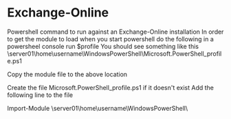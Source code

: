 # Exchange-Online
Powershell command to run against an Exchange-Online installation
In order to get the module to load when you start powershell do the following in a powersheel console
run $profile
You should see something like this
\\server01\home\username\WindowsPowerShell\Microsoft.PowerShell_profile.ps1

Copy the module file to the above location

Create the file Microsoft.PowerShell_profile.ps1 if it doesn't exist
Add the following line to the file

Import-Module \\server01\home\username\WindowsPowerShell\


